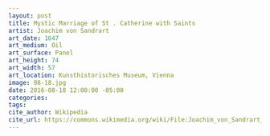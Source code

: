 ```yaml
---
layout: post
title: Mystic Marriage of St . Catherine with Saints
artist: Joachim von Sandrart
art_date: 1647
art_medium: Oil
art_surface: Panel
art_height: 74
art_width: 57
art_location: Kunsthistorisches Museum, Vienna
image: 08-18.jpg
date: 2016-08-18 12:00:00 -05:00
categories:
tags:
cite_author: Wikipedia
cite_url: https://commons.wikimedia.org/wiki/File:Joachim_von_Sandrart_005.jpg
---
```

